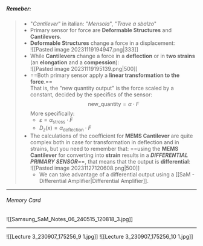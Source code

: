 ##### ***Remeber***:
> - "*Cantilever*" in italian: "*Mensola*", "*Trave a sbalzo*"
> - Primary sensor for force are **Deformable Structures** and **Cantilevers**.
> - **Deformable Structures** change a force in a displacement:<br>![[Pasted image 20231119194947.png|333]]
> - While **Cantilevers** change a force in a **deflection** or in **two strains** (an **elongation** and a **compession**):<br>![[Pasted image 20231119195139.png|500]]
> - ==Both primary sensor apply a **linear transformation to the force**.==<br>That is, the "new quantity output" is the force scaled by a constant, decided by the specifics of the sensor:$$\text{new\_quantity} = \alpha \cdot F$$More specifically:
> 	- $\varepsilon = \alpha_{\text{stress}} \cdot F$
> 	- $D_z(x) = \alpha_{\text{deflection}} \cdot F$
> - The calculations of the coefficient for **MEMS Cantilever** are quite complex both in case for transformation in deflection and in strains, but you need to remember that: ==using the **MEMS Cantilever** for converting into **strain** results in a ***DIFFERENTIAL PRIMARY SENSOR***==, that means that the output is **differential**:<br>![[Pasted image 20231127120608.png|500]]
> 	- We can take advantage of a differential output using a [[SaM - Differential Amplifier|Differential Amplifier]].

---
###### Memory Card
![[Samsung_SaM_Notes_06_240515_120818_3.jpg]]

---
![[Lecture 3_230907_175256_9 1.jpg]]
![[Lecture 3_230907_175256_10 1.jpg]]
